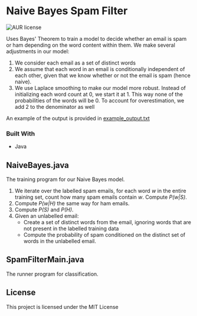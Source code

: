 # Naive Bayes Spam Filter
![AUR license](https://img.shields.io/aur/license/s?color=blue&label=license&logo=MIT&logoColor=blue)

Uses Bayes' Theorem to train a model to decide whether an email is spam
or ham depending on the word content within them. We make several adjustments in our model:
1. We consider each email as a set of distinct words
2. We assume that each word in an email is conditionally independent of each other, given that we know whether or not the email is spam (hence naive).
3. We use Laplace smoothing to make our model more robust. Instead of initializing each word count at 0, we start it at 1. This way none of the probabilities of the words will be 0. To account for overestimation, we add 2 to the denominator as well

An example of the output is provided in [example_output.txt](https://github.com/johnsonkuang/NaiveBayesSpamFilter/blob/master/example_output.txt)

### Built With
- Java

## NaiveBayes.java
The training program for our Naive Bayes model.

1. We iterate over the labelled spam emails, for each word *w* in the entire training set, count how many spam emails contain *w*. Compute *P(w|S)*.
2. Compute *P(w|H)* the same way for ham emails.
3. Compute *P(S)* and *P(H)*.
4. Given an unlabelled email:
    - Create a set of distinct words from the email, ignoring words that are not present in the labelled training data
    - Compute the probability of spam conditioned on the distinct set of words in the unlabelled email.

## SpamFilterMain.java
The runner program for classification.

## License
This project is licensed under the MIT License

